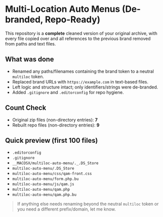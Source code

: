 # Multi-Location Auto Menus (De-branded, Repo-Ready)

This repository is a **complete** cleaned version of your original archive, with every file copied over and all references to the previous brand removed from paths and text files.

## What was done
- Renamed any paths/filenames containing the brand token to a neutral `multiloc` token.
- Replaced brand URLs with `https://example.com` in text-based files.
- Left logic and structure intact; only identifiers/strings were de-branded.
- Added `.gitignore` and `.editorconfig` for repo hygiene.

## Count Check
- Original zip files (non-directory entries): **7**
- Rebuilt repo files (non-directory entries): **9**

## Quick preview (first 100 files)
- `.editorconfig`
- `.gitignore`
- `__MACOSX/multiloc-auto-menu/._.DS_Store`
- `multiloc-auto-menu/.DS_Store`
- `multiloc-auto-menu/css/qam-front.css`
- `multiloc-auto-menu/form.php.bu`
- `multiloc-auto-menu/js/qam.js`
- `multiloc-auto-menu/qam.php`
- `multiloc-auto-menu/qam.php.bu`

> If anything else needs renaming beyond the neutral `multiloc` token or you need a different prefix/domain, let me know.
